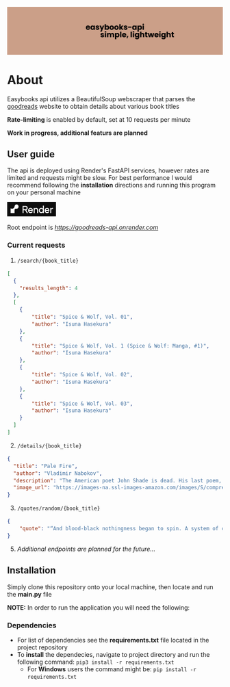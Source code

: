 ![banner](images/project-banner.png)

# About
Easybooks api utilizes a BeautifulSoup webscraper that parses the [goodreads](https://www.goodreads.com/?ref=nav_hom) website to obtain details about various book titles

**Rate-limiting** is enabled by default, set at 10 requests per minute

**Work in progress, additional featurs are planned**

## User guide
The api is deployed using Render's FastAPI services, however rates are limited and requests might be slow.  For best performance I would recommend following the **installation** directions and running this program on your personal machine

[![icon](images/render-icon.png)](https://goodreads-api.onrender.com)

Root endpoint is *https://goodreads-api.onrender.com*

### Current requests
1. `/search/{book_title}`
  ```json
  [
    {
      "results_length": 4
    },
    [
      {
          "title": "Spice & Wolf, Vol. 01",
          "author": "Isuna Hasekura"
      },
      {
          "title": "Spice & Wolf, Vol. 1 (Spice & Wolf: Manga, #1)",
          "author": "Isuna Hasekura"
      },
      {
          "title": "Spice & Wolf, Vol. 02",
          "author": "Isuna Hasekura"
      },
      {
          "title": "Spice & Wolf, Vol. 03",
          "author": "Isuna Hasekura"
      }
    ]
  ]
  ```
2. `/details/{book_title}`
  ```json
  {
    "title": "Pale Fire",
    "author": "Vladimir Nabokov",
    "description": "The American poet John Shade is dead. His last poem, 'Pale Fire', is put into a book, together with a preface, a lengthy commentary and notes by Shade's editor, Charles Kinbote. Known on campus as the 'Great Beaver', Kinbote is      haughty, inquisitive, intolerant, but is he also mad, bad - and even dangerous? As his wildly eccentric annotations slide into the personal and the fantastical, Kinbote reveals perhaps more than he should be.Nabokov's darkly witty, richly           inventive masterpiece is a suspenseful whodunit, a story of one-upmanship and dubious penmanship, and a glorious literary conundrum.Part of a major new series of the works of Vladimir Nabokov, author of Lolita and Pale Fire, in Penguin    Classics.",
    "image_url": "https://images-na.ssl-images-amazon.com/images/S/compressed.photo.goodreads.com/books/1388155863i/7805.jpg"
  }
  ```
3. `/quotes/random/{book_title}`
```json
{
    "quote": "“And blood-black nothingness began to spin. A system of cells interlinked, within cells interlinked, within cells interlinked within one stem. And dreadfully distinct against the dark, a tall white fountain played.” ― Vladimir     Nabokov, Pale Fire"
}
```
5. *Additional endpoints are planned for the future...*

## Installation
Simply clone this repository onto your local machine, then locate and run the **main.py** file

**NOTE:** In order to run the application you will need the following:

### Dependencies
- For list of dependencies see the **requirements.txt** file located in the project repository
- To **install** the dependecies, navigate to project directory and run the following command:
  `pip3 install -r requirements.txt`
  - For **Windows** users the command might be: `pip install -r requirements.txt`
